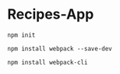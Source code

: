 # Recipes-App



```
npm init
```

```
npm install webpack --save-dev
```

```
npm install webpack-cli
```
